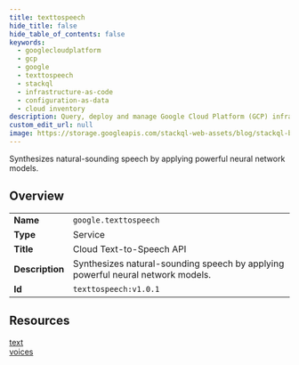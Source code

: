 ```yaml
---
title: texttospeech
hide_title: false
hide_table_of_contents: false
keywords:
  - googlecloudplatform
  - gcp
  - google
  - texttospeech
  - stackql
  - infrastructure-as-code
  - configuration-as-data
  - cloud inventory
description: Query, deploy and manage Google Cloud Platform (GCP) infrastructure and resources using SQL
custom_edit_url: null
image: https://storage.googleapis.com/stackql-web-assets/blog/stackql-blog-post-featured-image.png
---
```

Synthesizes natural-sounding speech by applying powerful neural network models.  
    

## Overview
<table><tbody>
<tr><td><b>Name</b></td><td><code>google.texttospeech</code></td></tr>
<tr><td><b>Type</b></td><td>Service</td></tr>
<tr><td><b>Title</b></td><td>Cloud Text-to-Speech API</td></tr>
<tr><td><b>Description</b></td><td>Synthesizes natural-sounding speech by applying powerful neural network models.</td></tr>
<tr><td><b>Id</b></td><td><code>texttospeech:v1.0.1</code></td></tr>
</tbody></table>

## Resources
<div class="row">
<div class="providerDocColumn">
<a href="/providers/google/texttospeech/text/">text</a><br />
</div>
<div class="providerDocColumn">
<a href="/providers/google/texttospeech/voices/">voices</a><br />
</div>
</div>
